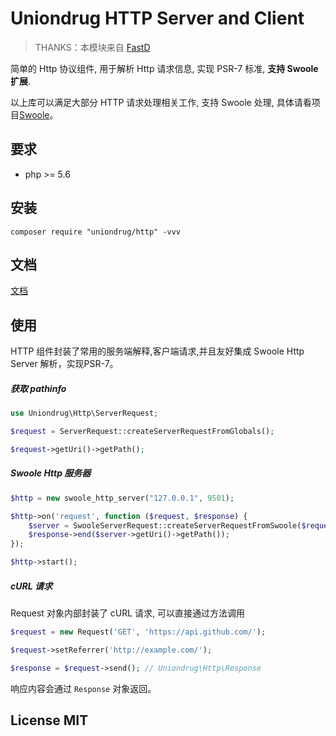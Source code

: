 # Uniondrug HTTP Server and Client

> THANKS：本模块来自 [FastD](https://github.com/fastdlabs/http)

简单的 Http 协议组件, 用于解析 Http 请求信息, 实现 PSR-7 标准, **支持 Swoole 扩展**.

以上库可以满足大部分 HTTP 请求处理相关工作, 支持 Swoole 处理, 具体请看项目[Swoole](https://github.com/uniondrug/swoole)。

## 要求

* php >= 5.6

## 安装

```
composer require "uniondrug/http" -vvv
```

## 文档

[文档](docs/readme.md)

## 使用

HTTP 组件封装了常用的服务端解释,客户端请求,并且友好集成 Swoole Http Server 解析，实现PSR-7。

##### 获取 pathinfo

```php
use Uniondrug\Http\ServerRequest;

$request = ServerRequest::createServerRequestFromGlobals();

$request->getUri()->getPath();
```

##### Swoole Http 服务器

```php
$http = new swoole_http_server("127.0.0.1", 9501);

$http->on('request', function ($request, $response) {
    $server = SwooleServerRequest::createServerRequestFromSwoole($request);
    $response->end($server->getUri()->getPath());
});

$http->start();
```

##### cURL 请求

Request 对象内部封装了 cURL 请求, 可以直接通过方法调用

```php
$request = new Request('GET', 'https://api.github.com/');

$request->setReferrer('http://example.com/');

$response = $request->send(); // Uniondrug\Http\Response
```

响应内容会通过 `Response` 对象返回。

## License MIT
